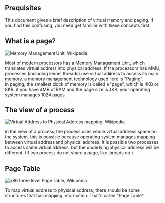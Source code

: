 ## Prequisites

This document gives a brief description of virtual memory and paging. If you find this confusing, you need get familiar with these concepts first.

## What is a page?

![Memory Management Unit, Wikipedia](https://upload.wikimedia.org/wikipedia/commons/thumb/d/dc/MMU_principle_updated.png/800px-MMU_principle_updated.png)

Most of modern processors has a Memory Management Unit, which translates virtual address into physical address. If the processors has MMU, processes (including kernel threads) use virtual address to access its main memory. a memory management technology used here is "Paging".  
in paging, the smallest block of memory is called a "page", which is 4KB or 8KB. if you have 4MB of RAM and the page size is 4KB, your operating system manages 1024 pages.

## The view of a process

![Virtual Address to Physical Address mapping, Wikipedia](https://upload.wikimedia.org/wikipedia/commons/thumb/3/32/Virtual_address_space_and_physical_address_space_relationship.svg/440px-Virtual_address_space_and_physical_address_space_relationship.svg.png)

in the view of a process, the process uses whole virtual address space on the system. this is possible because operating system manages mapping between virtual address and physical address. It is possible two processes to access same virtual address, but the underlying physical address will be different. (If two process do not share a page, like threads do.)

## Page Table

![x86 three level Page Table, Wikipedia](https://upload.wikimedia.org/wikipedia/commons/thumb/0/0d/X86_Paging_PAE_4K.svg/440px-X86_Paging_PAE_4K.svg.png)

To map virtual address to physical address, there should be some structures that has mapping information. That's called "Page Table".
